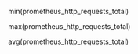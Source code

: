 min(prometheus_http_requests_total)

max(prometheus_http_requests_total)

avg(prometheus_http_requests_total)